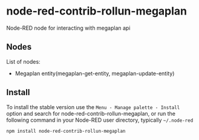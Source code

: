 node-red-contrib-rollun-megaplan
================

Node-RED node for interacting with megaplan api

## Nodes
List of nodes:
- Megaplan entity(megaplan-get-entity, megaplan-update-entity)

## Install

To install the stable version use the `Menu - Manage palette - Install`
option and search for node-red-contrib-rollun-megaplan, or run the following
command in your Node-RED user directory, typically `~/.node-red`

    npm install node-red-contrib-rollun-megaplan
